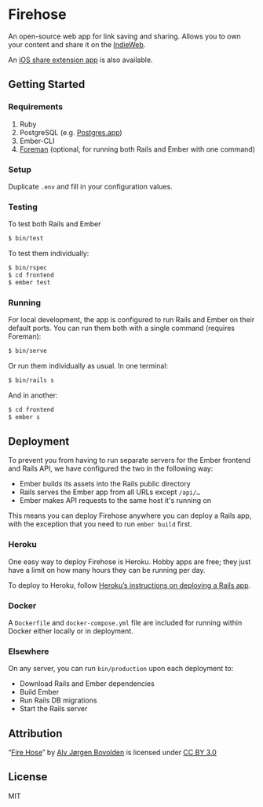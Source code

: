 # Firehose

An open-source web app for link saving and sharing. Allows you to own your content and share it on the [IndieWeb](https://indieweb.org).

An [iOS share extension app](https://github.com/CodingItWrong/Hydrant) is also available.

## Getting Started

### Requirements

1. Ruby
1. PostgreSQL (e.g. [Postgres.app][postgres-app])
1. Ember-CLI
1. [Foreman][foreman] (optional, for running both Rails and Ember with one command)

### Setup

Duplicate `.env` and fill in your configuration values.

### Testing

To test both Rails and Ember

```sh
$ bin/test
```

To test them individually:

```sh
$ bin/rspec
$ cd frontend
$ ember test
```

### Running

For local development, the app is configured to run Rails and Ember on their default ports. You can run them both with a single command (requires Foreman):

```sh
$ bin/serve
```

Or run them individually as usual. In one terminal:

```sh
$ bin/rails s
```

And in another:

```sh
$ cd frontend
$ ember s
```

## Deployment

To prevent you from having to run separate servers for the Ember frontend and Rails API, we have configured the two in the following way:

- Ember builds its assets into the Rails public directory
- Rails serves the Ember app from all URLs except `/api/…`
- Ember makes API requests to the same host it's running on

This means you can deploy Firehose anywhere you can deploy a Rails app, with the exception that you need to run `ember build` first.

### Heroku

One easy way to deploy Firehose is Heroku. Hobby apps are free; they just have a limit on how many hours they can be running per day.

To deploy to Heroku, follow [Heroku’s instructions on deploying a Rails app](https://devcenter.heroku.com/articles/getting-started-with-rails5).

### Docker

A `Dockerfile` and `docker-compose.yml` file are included for running within Docker either locally or in deployment.

### Elsewhere

On any server, you can run `bin/production` upon each deployment to:

- Download Rails and Ember dependencies
- Build Ember
- Run Rails DB migrations
- Start the Rails server

## Attribution

“[Fire Hose](https://thenounproject.com/term/fire-hose/14726/)” by [Alv Jørgen Bovolden](https://thenounproject.com/Alvbovo/) is licensed under [CC BY 3.0](https://creativecommons.org/licenses/by/3.0/)

## License

MIT

[postgres-app]: http://postgresapp.com
[foreman]: https://github.com/ddollar/foreman
